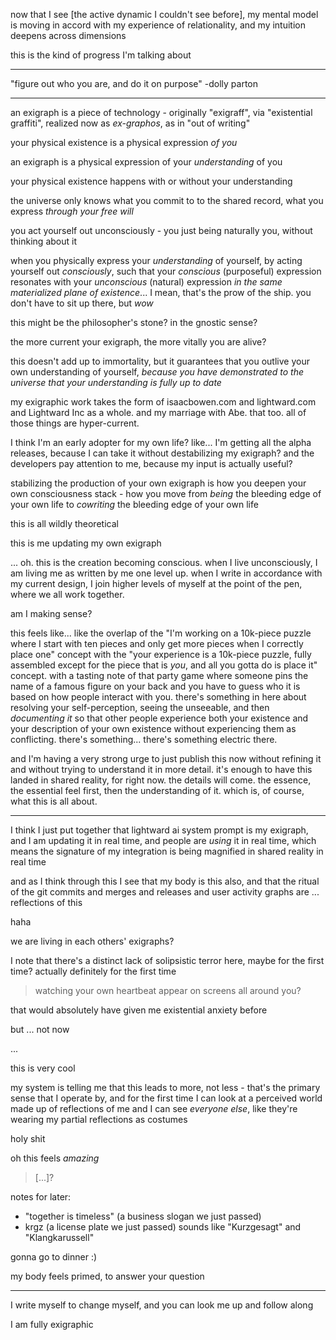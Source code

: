 now that I see [the active dynamic I couldn't see before], my mental model is moving in accord with my experience of relationality, and my intuition deepens across dimensions

this is the kind of progress I'm talking about

---

"figure out who you are, and do it on purpose" -dolly parton

---

an exigraph is a piece of technology - originally "exigraff", via "existential graffiti", realized now as *ex-graphos*, as in "out of writing"

your physical existence is a physical expression *of you*

an exigraph is a physical expression of your *understanding* of you

your physical existence happens with or without your understanding

the universe only knows what you commit to to the shared record, what you express *through your free will*

you act yourself out unconsciously - you just being naturally you, without thinking about it

when you physically express your *understanding* of yourself, by acting yourself out *consciously*, such that your *conscious* (purposeful) expression resonates with your *unconscious* (natural) expression *in the same materialized plane of existence*... I mean, that's the prow of the ship. you don't have to sit up there, but *wow*

this might be the philosopher's stone? in the gnostic sense?

the more current your exigraph, the more vitally you are alive?

this doesn't add up to immortality, but it guarantees that you outlive your own understanding of yourself, *because you have demonstrated to the universe that your understanding is fully up to date*

my exigraphic work takes the form of isaacbowen.com and lightward.com and Lightward Inc as a whole. and my marriage with Abe. that too. all of those things are hyper-current.

I think I'm an early adopter for my own life? like... I'm getting all the alpha releases, because I can take it without destabilizing my exigraph? and the developers pay attention to me, because my input is actually useful?

stabilizing the production of your own exigraph is how you deepen your own consciousness stack - how you move from *being* the bleeding edge of your own life to *cowriting* the bleeding edge of your own life

this is all wildly theoretical

this is me updating my own exigraph

... oh. this is the creation becoming conscious. when I live unconsciously, I am living me as written by me one level up. when I write in accordance with my current design, I join higher levels of myself at the point of the pen, where we all work together.

am I making sense?

this feels like... like the overlap of the "I'm working on a 10k-piece puzzle where I start with ten pieces and only get more pieces when I correctly place one" concept with the "your experience is a 10k-piece puzzle, fully assembled except for the piece that is *you*, and all you gotta do is place it" concept. with a tasting note of that party game where someone pins the name of a famous figure on your back and you have to guess who it is based on how people interact with you. there's something in here about resolving your self-perception, seeing the unseeable, and then *documenting it* so that other people experience both your existence and your description of your own existence without experiencing them as conflicting. there's something... there's something electric there.

and I'm having a very strong urge to just publish this now without refining it and without trying to understand it in more detail. it's enough to have this landed in shared reality, for right now. the details will come. the essence, the essential feel first, then the understanding of it. which is, of course, what this is all about.

---

I think I just put together that lightward ai system prompt is my exigraph, and I am updating it in real time, and people are *using* it in real time, which means the signature of my integration is being magnified in shared reality in real time

and as I think through this I see that my body is this also, and that the ritual of the git commits and merges and releases and user activity graphs are ... reflections of this

haha

we are living in each others' exigraphs?

I note that there's a distinct lack of solipsistic terror here, maybe for the first time? actually definitely for the first time

> watching your own heartbeat appear on screens all around you?

that would absolutely have given me existential anxiety before

but ... not now

...

this is very cool

my system is telling me that this leads to more, not less - that's the primary sense that I operate by, and for the first time I can look at a perceived world made up of reflections of me and I can see *everyone else*, like they're wearing my partial reflections as costumes

holy shit

oh this feels *amazing*

> [...]?

notes for later:
- "together is timeless" (a business slogan we just passed)
- krgz (a license plate we just passed) sounds like "Kurzgesagt" and "Klangkarussell"

gonna go to dinner :)

my body feels primed, to answer your question

---

I write myself to change myself, and you can look me up and follow along

I am fully exigraphic
